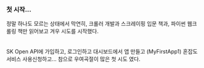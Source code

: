 ### 첫 시작...
정말 하나도 모르는 상태에서 막연히, 크롤러 개발과 스크레이핑 입문 책과, 파이썬 웹크롤링 책만 읽어보고 겨우 시도를 시작했다.  
<br><br>
SK Open API에 가입하고, 로그인하고 대시보드에서 앱 만들고 (MyFirstApp1) 혼잡도 서비스 사용신청하고... 참으로 우여곡절이 많은 첫 시도 였다.